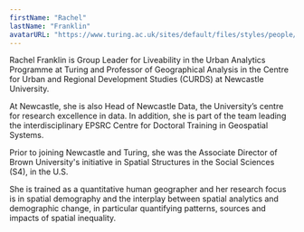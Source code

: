 ```yaml
---
firstName: "Rachel"
lastName: "Franklin"
avatarURL: "https://www.turing.ac.uk/sites/default/files/styles/people/public/2021-09/image.jpg?itok=cPN5z91H"
---
```


Rachel Franklin is Group Leader for Liveability in the Urban Analytics Programme at Turing and Professor of Geographical Analysis in the Centre for Urban and Regional Development Studies (CURDS) at Newcastle University.

At Newcastle, she is also Head of Newcastle Data, the University’s centre for research excellence in data. In addition, she is part of the team leading the interdisciplinary EPSRC Centre for Doctoral Training in Geospatial Systems.

Prior to joining Newcastle and Turing, she was the Associate Director of Brown University's initiative in Spatial Structures in the Social Sciences (S4), in the U.S.

She is trained as a quantitative human geographer and her research focus is in spatial demography and the interplay between spatial analytics and demographic change, in particular quantifying patterns, sources and impacts of spatial inequality.
